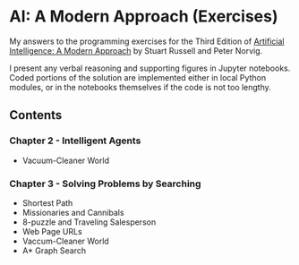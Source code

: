 # AI: A Modern Approach (Exercises)

My answers to the programming exercises for the Third Edition of [Artificial Intelligence: A Modern Approach](http://aima.cs.berkeley.edu/) by Stuart Russell and Peter Norvig.

I present any verbal reasoning and supporting figures in Jupyter notebooks. Coded portions of the solution are implemented either in local Python modules, or in the notebooks themselves if the code is not too lengthy.

## Contents

### Chapter 2 - Intelligent Agents
* Vacuum-Cleaner World

### Chapter 3 - Solving Problems by Searching
* Shortest Path
* Missionaries and Cannibals
* 8-puzzle and Traveling Salesperson
* Web Page URLs
* Vaccum-Cleaner World
* A* Graph Search